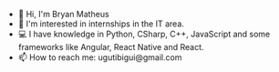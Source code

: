 <ul>
  <li>👋 Hi, I'm Bryan Matheus</li>
  <li>👀 I'm interested in internships in the IT area.</li>
  <li>💻 I have knowledge in Python, CSharp, C++, JavaScript and some frameworks like Angular, React Native and React.</li>
  <li>📫 How to reach me: ugutibigui@gmail.com</li>
</ul>
